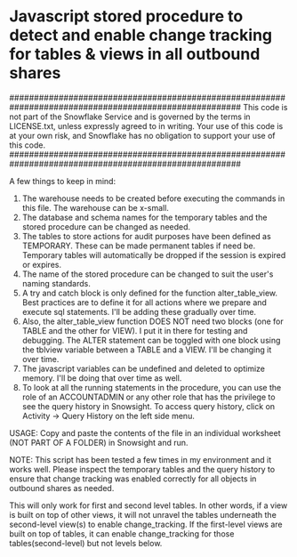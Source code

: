 # Javascript stored procedure to detect and enable change tracking for tables & views in all outbound shares


####################################################################################################### 
This code is not part of the Snowflake Service and is governed by the terms in LICENSE.txt, unless expressly agreed to in writing.  Your use of this code is at your own risk, and Snowflake has no obligation to support your use of this code.
#######################################################################################################



A few things to keep in mind:

1.  The warehouse needs to be created before executing the commands in this file.  The warehouse can be x-small.
2.  The database and schema names for the temporary tables and the stored procedure can be changed as needed.
3.  The tables to store actions for audit purposes have been defined as TEMPORARY.  These can be made permanent tables if need be.  Temporary tables will automatically be dropped if the session is expired or expires.
4.  The name of the stored procedure can be changed to suit the user's naming standards.
5.  A try and catch block is only defined for the function alter_table_view.  Best practices are to define it for all actions where we prepare and execute sql statements. I'll be adding these gradually over time.
6.  Also, the alter_table_view function DOES NOT need two blocks (one for TABLE and the other for VIEW).  I put it in there for testing and debugging.  The ALTER statement can be toggled with one block using the tblview variable between a TABLE and a VIEW.  I'll be changing it over time.
7.  The javascript variables can be undefined and deleted to optimize memory.  I'll be doing that over time as well.
8.  To look at all the running statements in the procedure, you can use the role of an ACCOUNTADMIN or any other role that has the privilege to see the query history in Snowsight.  To access query history, click on Activity -> Query History on the left side menu.

USAGE:
Copy and paste the contents of the file in an individual worksheet (NOT PART OF A FOLDER) in Snowsight and run.

NOTE:
This script has been tested a few times in my environment and it works well.  Please inspect the temporary tables and the query history to ensure that change tracking was enabled correctly for all objects in outbound shares as needed.

This will only work for first and second level tables.  In other words, if a view is built on top of other views, it will not unravel the tables underneath the second-level view(s) to enable change_tracking.  If the first-level views are built on top of tables, it can enable change_tracking for those tables(second-level) but not levels below.
